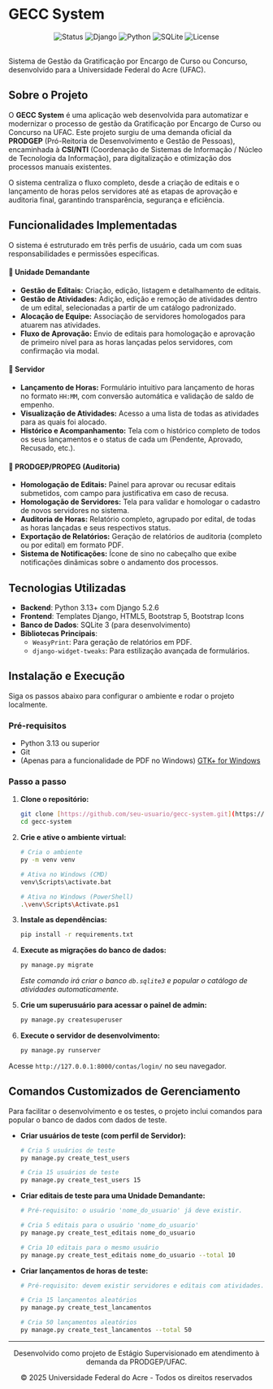 # GECC System

<div align="center">
  <img src="https://img.shields.io/badge/Status-Versão%201.0%20Completa-brightgreen" alt="Status">
  <img src="https://img.shields.io/badge/Django-5.2.6-darkgreen" alt="Django">
  <img src="https://img.shields.io/badge/Python-3.13-blue" alt="Python">
  <img src="https://img.shields.io/badge/SQLite-3-lightblue" alt="SQLite">
  <img src="https://img.shields.io/badge/License-MIT-green" alt="License">
</div>

<br>

Sistema de Gestão da Gratificação por Encargo de Curso ou Concurso, desenvolvido para a Universidade Federal do Acre (UFAC).

## Sobre o Projeto

O **GECC System** é uma aplicação web desenvolvida para automatizar e modernizar o processo de gestão da Gratificação por Encargo de Curso ou Concurso na UFAC. Este projeto surgiu de uma demanda oficial da **PRODGEP** (Pró-Reitoria de Desenvolvimento e Gestão de Pessoas), encaminhada à **CSI/NTI** (Coordenação de Sistemas de Informação / Núcleo de Tecnologia da Informação), para digitalização e otimização dos processos manuais existentes.

O sistema centraliza o fluxo completo, desde a criação de editais e o lançamento de horas pelos servidores até as etapas de aprovação e auditoria final, garantindo transparência, segurança e eficiência.

## Funcionalidades Implementadas

O sistema é estruturado em três perfis de usuário, cada um com suas responsabilidades e permissões específicas.

#### 👤 Unidade Demandante
* **Gestão de Editais:** Criação, edição, listagem e detalhamento de editais.
* **Gestão de Atividades:** Adição, edição e remoção de atividades dentro de um edital, selecionadas a partir de um catálogo padronizado.
* **Alocação de Equipe:** Associação de servidores homologados para atuarem nas atividades.
* **Fluxo de Aprovação:** Envio de editais para homologação e aprovação de primeiro nível para as horas lançadas pelos servidores, com confirmação via modal.

#### 👤 Servidor
* **Lançamento de Horas:** Formulário intuitivo para lançamento de horas no formato `HH:MM`, com conversão automática e validação de saldo de empenho.
* **Visualização de Atividades:** Acesso a uma lista de todas as atividades para as quais foi alocado.
* **Histórico e Acompanhamento:** Tela com o histórico completo de todos os seus lançamentos e o status de cada um (Pendente, Aprovado, Recusado, etc.).

#### 👤 PRODGEP/PROPEG (Auditoria)
* **Homologação de Editais:** Painel para aprovar ou recusar editais submetidos, com campo para justificativa em caso de recusa.
* **Homologação de Servidores:** Tela para validar e homologar o cadastro de novos servidores no sistema.
* **Auditoria de Horas:** Relatório completo, agrupado por edital, de todas as horas lançadas e seus respectivos status.
* **Exportação de Relatórios:** Geração de relatórios de auditoria (completo ou por edital) em formato PDF.
* **Sistema de Notificações:** Ícone de sino no cabeçalho que exibe notificações dinâmicas sobre o andamento dos processos.

## Tecnologias Utilizadas

-   **Backend**: Python 3.13+ com Django 5.2.6
-   **Frontend**: Templates Django, HTML5, Bootstrap 5, Bootstrap Icons
-   **Banco de Dados**: SQLite 3 (para desenvolvimento)
-   **Bibliotecas Principais**:
    -   `WeasyPrint`: Para geração de relatórios em PDF.
    -   `django-widget-tweaks`: Para estilização avançada de formulários.

## Instalação e Execução

Siga os passos abaixo para configurar o ambiente e rodar o projeto localmente.

### Pré-requisitos
-   Python 3.13 ou superior
-   Git
-   (Apenas para a funcionalidade de PDF no Windows) [GTK+ for Windows](https://www.msys2.org/)

### Passo a passo

1.  **Clone o repositório:**
    ```bash
    git clone [https://github.com/seu-usuario/gecc-system.git](https://github.com/seu-usuario/gecc-system.git)
    cd gecc-system
    ```

2.  **Crie e ative o ambiente virtual:**
    ```bash
    # Cria o ambiente
    py -m venv venv

    # Ativa no Windows (CMD)
    venv\Scripts\activate.bat
    
    # Ativa no Windows (PowerShell)
    .\venv\Scripts\Activate.ps1
    ```

3.  **Instale as dependências:**
    ```bash
    pip install -r requirements.txt
    ```

4.  **Execute as migrações do banco de dados:**
    ```bash
    py manage.py migrate
    ```
    *Este comando irá criar o banco `db.sqlite3` e popular o catálogo de atividades automaticamente.*

5.  **Crie um superusuário para acessar o painel de admin:**
    ```bash
    py manage.py createsuperuser
    ```

6.  **Execute o servidor de desenvolvimento:**
    ```bash
    py manage.py runserver
    ```
Acesse `http://127.0.0.1:8000/contas/login/` no seu navegador.

## Comandos Customizados de Gerenciamento

Para facilitar o desenvolvimento e os testes, o projeto inclui comandos para popular o banco de dados com dados de teste.

* **Criar usuários de teste (com perfil de Servidor):**
    ```bash
    # Cria 5 usuários de teste
    py manage.py create_test_users

    # Cria 15 usuários de teste
    py manage.py create_test_users 15
    ```

* **Criar editais de teste para uma Unidade Demandante:**
    ```bash
    # Pré-requisito: o usuário 'nome_do_usuario' já deve existir.
    
    # Cria 5 editais para o usuário 'nome_do_usuario'
    py manage.py create_test_editais nome_do_usuario

    # Cria 10 editais para o mesmo usuário
    py manage.py create_test_editais nome_do_usuario --total 10
    ```

* **Criar lançamentos de horas de teste:**
    ```bash
    # Pré-requisito: devem existir servidores e editais com atividades.
    
    # Cria 15 lançamentos aleatórios
    py manage.py create_test_lancamentos

    # Cria 50 lançamentos aleatórios
    py manage.py create_test_lancamentos --total 50
    ```

---
<div align="center">
  <p>Desenvolvido como projeto de Estágio Supervisionado em atendimento à demanda da PRODGEP/UFAC.</p>
  <p>© 2025 Universidade Federal do Acre - Todos os direitos reservados</p>
</div>